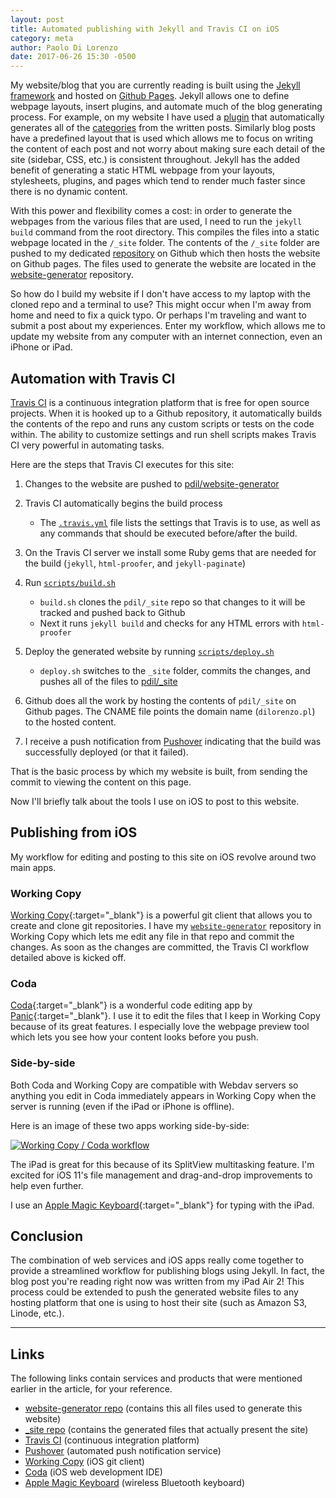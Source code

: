```yaml
---
layout: post
title: Automated publishing with Jekyll and Travis CI on iOS
category: meta
author: Paolo Di Lorenzo
date: 2017-06-26 15:30 -0500
---
```


My website/blog that you are currently reading is built using the [Jekyll framework](https://jekyllrb.com) and hosted on [Github Pages](https://pages.github.com). Jekyll allows one to define webpage layouts, insert plugins, and automate much of the blog generating process. For example, on my website I have used a [plugin](https://github.com/recurser/jekyll-plugins/blob/master/generate_categories.rb) that automatically generates all of the [categories]({{site.url}}/blog/categories) from the written posts. Similarly blog posts have a predefined layout that is used which allows me to focus on writing the content of each post and not worry about making sure each detail of the site (sidebar, CSS, etc.) is consistent throughout. Jekyll has the added benefit of generating a static HTML webpage from your layouts, stylesheets, plugins, and pages which tend to render much faster since there is no dynamic content.

With this power and flexibility comes a cost: in order to generate the webpages from the various files that are used, I need to run the `jekyll build` command from the root directory. This compiles the files into a static webpage located in the `/_site` folder. The contents of the `/_site` folder are pushed to my dedicated [repository](https://github.com/pdil/_site) on Github which then hosts the website on Github pages. The files used to generate the website are located in the [website-generator](https://github.com/pdil/website-generator) repository.

So how do I build my website if I don't have access to my laptop with the cloned repo and a terminal to use? This might occur when I'm away from home and need to fix a quick typo. Or perhaps I'm traveling and want to submit a post about my experiences. Enter my workflow, which allows me to update my website from any computer with an internet connection, even an iPhone or iPad.

## Automation with Travis CI
[Travis CI](https://travis-ci.org) is a continuous integration platform that is free for open source projects. When it is hooked up to a Github repository, it automatically builds the contents of the repo and runs any custom scripts or tests on the code within. The ability to customize settings and run shell scripts makes Travis CI very powerful in automating tasks.

Here are the steps that Travis CI executes for this site:

1. Changes to the website are pushed to [pdil/website-generator](https://github.com/pdil/website-generator)

2. Travis CI automatically begins the build process
   * The [`.travis.yml`](https://github.com/pdil/website-generator/blob/master/.travis.yml) file lists the settings that Travis is to use, as well as any commands that should be executed before/after the build.
   
3. On the Travis CI server we install some Ruby gems that are needed for the build (`jekyll`, `html-proofer`, and `jekyll-paginate`)

4. Run [`scripts/build.sh`](https://github.com/pdil/website-generator/blob/master/scripts/build.sh)
   * `build.sh` clones the `pdil/_site` repo so that changes to it will be tracked and pushed back to Github
   * Next it runs `jekyll build` and checks for any HTML errors with `html-proofer`
   
5. Deploy the generated website by running [`scripts/deploy.sh`](https://github.com/pdil/website-generator/blob/master/scripts/deploy.sh)
   * `deploy.sh` switches to the `_site` folder, commits the changes, and pushes all of the files to [pdil/_site](https://github.com/pdil/_site)
   
6. Github does all the work by hosting the contents of `pdil/_site` on Github pages. The CNAME file points the domain name (`dilorenzo.pl`) to the hosted content.

7. I receive a push notification from [Pushover](https://pushover.net) indicating that the build was successfully deployed (or that it failed).


That is the basic process by which my website is built, from sending the commit to viewing the content on this page.

Now I'll briefly talk about the tools I use on iOS to post to this website.

## Publishing from iOS

My workflow for editing and posting to this site on iOS revolve around two main apps.

### Working Copy
[Working Copy](https://itunes.apple.com/us/app/working-copy-powerful-git-client/id896694807?mt=8&at=1001lxud){:target="_blank"} is a powerful git client that allows you to create and clone git repositories. I have my [`website-generator`](https://github.com/pdil/website-generator) repository in Working Copy which lets me edit any file in that repo and commit the changes. As soon as the changes are committed, the Travis CI workflow detailed above is kicked off.

### Coda
[Coda](https://itunes.apple.com/us/app/coda/id500906297?mt=8&at=1001lxud){:target="_blank"} is a wonderful code editing app by [Panic](https://panic.com){:target="_blank"}. I use it to edit the files that I keep in Working Copy because of its great features. I especially love the webpage preview tool which lets you see how your content looks before you push. 

### Side-by-side

Both Coda and Working Copy are compatible with Webdav servers so anything you edit in Coda immediately appears in Working Copy when the server is running (even if the iPad or iPhone is offline).

Here is an image of these two apps working side-by-side:

[![Working Copy / Coda workflow]({{site.url}}/images/working-copy-coda-workflow.png)]({{site.url}}/images/working-copy-coda-workflow.png)

The iPad is great for this because of its SplitView multitasking feature. I'm excited for iOS 11's file management and drag-and-drop improvements to help even further. 

I use an [Apple Magic Keyboard](https://www.apple.com/shop/product/MLA22LL/A/magic-keyboard-us-english?fnode=56){:target="_blank"} for typing with the iPad.

## Conclusion

The combination of web services and iOS apps really come together to provide a streamlined workflow for publishing blogs using Jekyll. In fact, the blog post you're reading right now was written from my iPad Air 2! This process could be extended to push the generated website files to any hosting platform that one is using to host their site (such as Amazon S3, Linode, etc.). 

<hr>

## Links

The following links contain services and products that were mentioned earlier in the article, for your reference.

* [website-generator repo](https://github.com/pdil/website-generator) (contains this all files used to generate this website)
* [_site repo](https://github.com/pdil/_site) (contains the generated files that actually present the site)
* [Travis CI](https://travis-ci.org) (continuous integration platform)
* [Pushover](https://pushover.net) (automated push notification service)
* [Working Copy](https://itunes.apple.com/us/app/working-copy-powerful-git-client/id896694807?mt=8&at=1001lxud) (iOS git client)
* [Coda](https://itunes.apple.com/us/app/coda/id500906297?mt=8&at=1001lxud) (iOS web development IDE)
* [Apple Magic Keyboard](https://www.apple.com/shop/product/MLA22LL/A/magic-keyboard-us-english?fnode=56) (wireless Bluetooth keyboard)
